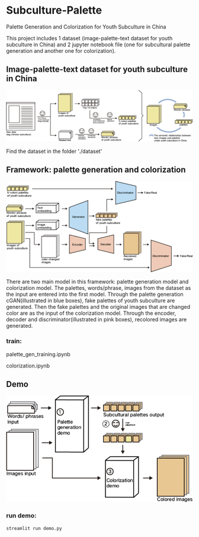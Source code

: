 # Subculture-Palette
Palette Generation and Colorization for Youth Subculture in China

This project includes 1 dataset (image-palette-text dataset for youth subculture in China) and 2 jupyter notebook file (one for subcultural palette generation and another one for colorization).


## Image-palette-text dataset for youth subculture in China



![data prepare](pic/dataset_str.jpg)

Find the dataset in the folder './dataset'


## Framework: palette generation and colorization

![palette generation and colorization](pic/structure.jpg)

There are two main model in this framework: palette generation model and colorization model. The palettes, words/phrase, images from the dataset as the input are entered into the first model. Through the palette generation cGAN(illustrated in blue boxes), fake palettes of youth subculture are generated. Then the fake palettes and the original images that are changed color are as the input of the colorization model. Through the encoder, decoder and discriminator(illustrated in pink boxes), recolored images are generated.

### train:

palette_gen_training.ipynb

colorization.ipynb



## Demo

![demo](pic/demo.jpg)

### run demo:
 ```python
streamlit run demo.py
 ```